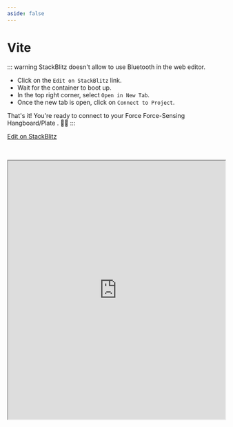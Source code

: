 ```yaml
---
aside: false
---
```


# Vite

::: warning StackBlitz doesn't allow to use Bluetooth in the web editor.

- Click on the `Edit on StackBlitz` link.
- Wait for the container to boot up.
- In the top right corner, select `Open in New Tab`.
- Once the new tab is open, click on `Connect to Project`.

That's it! You're ready to connect to your Force Force-Sensing Hangboard/Plate . 🚀✨ :::

[Edit on StackBlitz](https://stackblitz.com/github/Stevie-Ray/hangtime-grip-connect/tree/main/examples/chart?file=src%2Fdevices.ts)

<iframe src="https://stackblitz.com/github/Stevie-Ray/hangtime-grip-connect/tree/main/examples/chart?embed=1&file=src%2Fdevices.ts&theme=dark" allow="bluetooth" width="100%" height="600px" style="margin-top: 2rem"></iframe>
